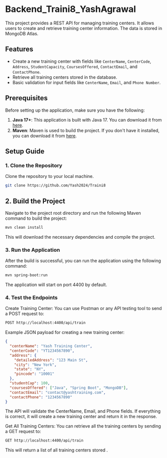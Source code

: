 # Backend_Traini8_YashAgrawal

This project provides a REST API for managing training centers. It allows users to create and retrieve training center information. The data is stored in MongoDB Atlas.

## Features

- Create a new training center with fields like `CenterName`, `CenterCode`, `Address`, `StudentCapacity`, `CoursesOffered`, `ContactEmail`, and `ContactPhone`.
- Retrieve all training centers stored in the database.
- Basic validation for input fields like `CenterName`, `Email`, and `Phone Number`.

## Prerequisites

Before setting up the application, make sure you have the following:

1. **Java 17+**: This application is built with Java 17. You can download it from [here](https://adoptium.net/).
2. **Maven**: Maven is used to build the project. If you don't have it installed, you can download it from [here](https://maven.apache.org/download.cgi).

## Setup Guide

### 1. Clone the Repository

Clone the repository to your local machine.

```bash
git clone https://github.com/Yash2024/Traini8

```

## 2. Build the Project

Navigate to the project root directory and run the following Maven command to build the project:

```bash
mvn clean install
```

This will download the necessary dependencies and compile the project.

### 3. Run the Application

After the build is successful, you can run the application using the following command:

```bash
mvn spring-boot:run
```

The application will start on port 4400 by default.

### 4. Test the Endpoints

Create Training Center: You can use Postman or any API testing tool to send a POST request to:

```bash
POST http://localhost:4400/api/train
```

Example JSON payload for creating a new training center:

```json
{
  "centerName": "Yash Training Center",
  "centerCode": "YT1234567890",
  "address": {
    "detailedAddress": "123 Main St",
    "city": "New York",
    "state": "NY",
    "pincode": "10001"
  },
  "studentCap": 100,
  "coursesOffered": ["Java", "Spring Boot", "MongoDB"],
  "contactEmail": "contact@yashtraining.com",
  "contactPhone": "1234567890"
}
```

The API will validate the CenterName, Email, and Phone fields. If everything is correct, it will create a new training center and return it in the response.

Get All Training Centers: You can retrieve all the training centers by sending a GET request to:

```bash
GET http://localhost:4400/api/train
```

This will return a list of all training centers stored .
